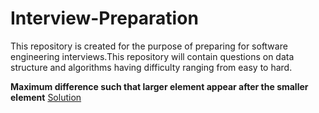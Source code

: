 # Interview-Preparation
This repository is created for the purpose of preparing for software engineering interviews.This repository will contain questions on data structure and algorithms having difficulty ranging from easy to hard.

**Maximum difference such that larger element appear after the smaller element**
[Solution](https://github.com/shanudjn/Interview-Preparation/blob/master/max_diff_bet_2_elements2.py)
